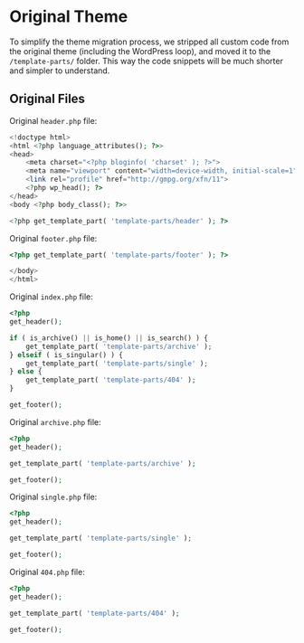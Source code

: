 # Original Theme

To simplify the theme migration process, we stripped all custom code from the original theme (including the WordPress loop), and moved it to the `/template-parts/` folder. This way the code snippets will be much shorter and simpler to understand.

## Original Files

Original `header.php` file:

```php
<!doctype html>
<html <?php language_attributes(); ?>>
<head>
	<meta charset="<?php bloginfo( 'charset' ); ?>">
	<meta name="viewport" content="width=device-width, initial-scale=1">
	<link rel="profile" href="http://gmpg.org/xfn/11">
	<?php wp_head(); ?>
</head>
<body <?php body_class(); ?>>

<?php get_template_part( 'template-parts/header' ); ?>
```

Original `footer.php` file:

```php
<?php get_template_part( 'template-parts/footer' ); ?>

</body>
</html>
```

Original `index.php` file:

```php
<?php
get_header();

if ( is_archive() || is_home() || is_search() ) {
	get_template_part( 'template-parts/archive' );
} elseif ( is_singular() ) {
	get_template_part( 'template-parts/single' );
} else {
	get_template_part( 'template-parts/404' );
}

get_footer();
```

Original `archive.php` file:

```php
<?php
get_header();

get_template_part( 'template-parts/archive' );

get_footer();
```

Original `single.php` file:

```php
<?php
get_header();

get_template_part( 'template-parts/single' );

get_footer();
```

Original `404.php` file:

```php
<?php
get_header();

get_template_part( 'template-parts/404' );

get_footer();
```
